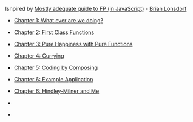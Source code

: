 Isnpired by [Mostly adequate guide to FP (in JavaScript)](https://github.com/DrBoolean/mostly-adequate-guide) - [Brian Lonsdorf](https://github.com/DrBoolean)

- [Chapter 1: What ever are we doing?](https://github.com/DrBoolean/mostly-adequate-guide/blob/master/ch1.md)

- [Chapter 2: First Class Functions](https://github.com/DrBoolean/mostly-adequate-guide/blob/master/ch2.md)

- [Chapter 3: Pure Happiness with Pure Functions](https://github.com/bling5630/mostly-adequate-guide/blob/master/ch3.md)

- [Chapter 4: Currying](https://github.com/bling5630/mostly-adequate-guide/blob/master/ch4.md)

- [Chapter 5: Coding by Composing](https://github.com/bling5630/mostly-adequate-guide/blob/master/ch5.md)

- [Chapter 6: Example Application](https://github.com/bling5630/mostly-adequate-guide/blob/master/ch6.md)

- [Chapter 6: Hindley-Milner and Me](https://github.com/bling5630/mostly-adequate-guide/blob/master/ch7.md)

- []()

- []()